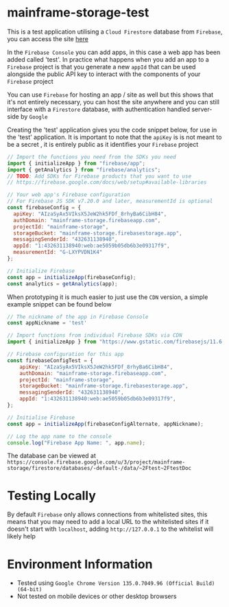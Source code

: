 # mainframe-storage-test
This is a test application utilising a `Cloud Firestore` database from `Firebase`, you can access the site [here](https://scarletti-ben.github.io/mainframe-storage-test/)

In the `Firebase Console` you can add apps, in this case a web app has been added called 'test'. In practice what happens when you add an app to a `Firebase` project is that you generate a new `appId` that can be used alongside the public API key to interact with the components of your `Firebase` project

You can use `Firebase` for hosting an app / site as well but this shows that it's not entirely necessary, you can host the site anywhere and you can still interface with a `Firestore` database, with authentication handled server-side by `Google`

Creating the 'test' application gives you the code snippet below, for use in the 'test' application. It is important to note that the `apiKey` is is not meant to be a secret , it is entirely public as it identifies your `Firebase` project

```javascript
// Import the functions you need from the SDKs you need
import { initializeApp } from "firebase/app";
import { getAnalytics } from "firebase/analytics";
// TODO: Add SDKs for Firebase products that you want to use
// https://firebase.google.com/docs/web/setup#available-libraries

// Your web app's Firebase configuration
// For Firebase JS SDK v7.20.0 and later, measurementId is optional
const firebaseConfig = {
  apiKey: "AIzaSyAx5VIksX5JeW2hk5FDf_8rhyBa6CibH84",
  authDomain: "mainframe-storage.firebaseapp.com",
  projectId: "mainframe-storage",
  storageBucket: "mainframe-storage.firebasestorage.app",
  messagingSenderId: "432631138940",
  appId: "1:432631138940:web:ae5059b05db6b3e09317f9",
  measurementId: "G-LXYPVDN1K4"
};

// Initialize Firebase
const app = initializeApp(firebaseConfig);
const analytics = getAnalytics(app);
```

When prototyping it is much easier to just use the `CDN` version, a simple example snippet can be found below 

```javascript
// The nickname of the app in Firebase Console
const appNickname = 'test'

// Import functions from individual Firebase SDKs via CDN
import { initializeApp } from "https://www.gstatic.com/firebasejs/11.6.0/firebase-app.js";

// Firebase configuration for this app
const firebaseConfigTest = {
	apiKey: "AIzaSyAx5VIksX5JeW2hk5FDf_8rhyBa6CibH84",
	authDomain: "mainframe-storage.firebaseapp.com",
	projectId: "mainframe-storage",
	storageBucket: "mainframe-storage.firebasestorage.app",
	messagingSenderId: "432631138940",
	appId: "1:432631138940:web:ae5059b05db6b3e09317f9",
};

// Initialise Firebase
const app = initializeApp(firebaseConfigAlternate, appNickname);

// Log the app name to the console
console.log("Firebase App Name: ", app.name);
```

The database can be viewed at `https://console.firebase.google.com/u/3/project/mainframe-storage/firestore/databases/-default-/data/~2Ftest~2FtestDoc`

# Testing Locally
By default `Firebase` only allows connections from whitelisted sites, this means that you may need to add a local URL to the whitelisted sites if it doesn't start with `localhost`, adding `http://127.0.0.1` to the whitelist will likely help

# Environment Information
- Tested using `Google Chrome Version 135.0.7049.96 (Official Build) (64-bit)`
- Not tested on mobile devices or other desktop browsers